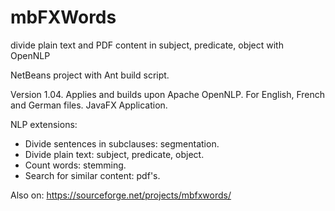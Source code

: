 # mbFXWords
divide plain text and PDF content in subject, predicate, object with OpenNLP

NetBeans project with Ant build script.

Version 1.04. Applies and builds upon Apache OpenNLP. For English, French and German files. JavaFX Application.

NLP extensions:
- Divide sentences in subclauses: segmentation.
- Divide plain text: subject, predicate, object.
- Count words: stemming.
- Search for similar content: pdf's.

Also on: https://sourceforge.net/projects/mbfxwords/
